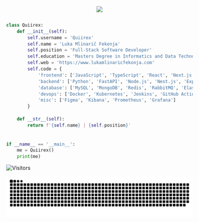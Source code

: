 <h1 align="center">
  <a href="https://git.io/typing-svg">
    <img src="https://readme-typing-svg.herokuapp.com?font=Fira+Code&duration=4000&pause=600&center=true&vCenter=true&width=435&lines=Hi+there!+%F0%9F%91%8B;Enjoy+your+stay!&size=30">
  </a>
</h1>

```python
class Quiirex:
    def __init__(self):
        self.username = 'Quiirex'
        self.name = 'Luka Mlinarič Fekonja'
        self.position = 'Full-Stack Software Developer'
        self.education = 'Masters Degree in Informatics and Data Technologies'
        self.web = 'https://www.lukamlinaricfekonja.com'
        self.code = {
            'frontend': ['JavaScript', 'TypeScript', 'React', 'Next.js', 'Vue.js', 'Angular', 'Tailwind'],
            'backend': ['Python', 'FastAPI', 'Node.js', 'Nest.js', 'Express.js', 'Java', 'Spring Boot', 'C#', '.NET Core'],
            'database': ['MySQL', 'MongoDB', 'Redis', 'RabbitMQ', 'Elasticsearch', 'PostgreSQL'],
            'devops': ['Docker', 'Kubernetes', 'Jenkins', 'GitHub Actions'],
            'misc': ['Figma', 'Kibana', 'Prometheus', 'Grafana']
        }

    def __str__(self):
        return f'{self.name} | {self.position}'


if __name__ == '__main__':
    me = Quiirex()
    print(me)
```
![Visitors](https://visitor-badge.laobi.icu/badge?page_id=Quiirex.Quiirex)

<picture>
  <source media="(prefers-color-scheme: dark)" srcset="https://raw.githubusercontent.com/holic-x/holic-x/output/github-contribution-grid-snake-dark.svg">
  <source media="(prefers-color-scheme: light)" srcset="https://raw.githubusercontent.com/holic-x/holic-x/output/github-contribution-grid-snake.svg">
  <img alt="github contribution grid snake animation" src="https://raw.githubusercontent.com/adorabled4/adorabled4/output/github-contribution-grid-snake.svg">
</picture>
